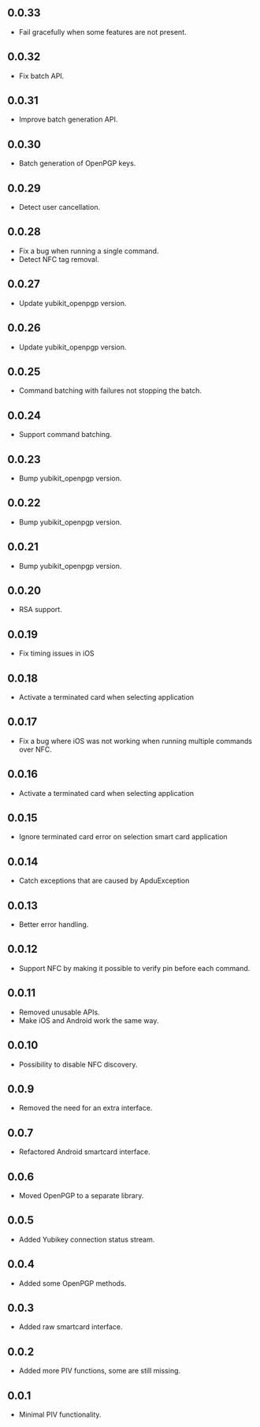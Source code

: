 ## 0.0.33

* Fail gracefully when some features are not present.

## 0.0.32

* Fix batch API.

## 0.0.31

* Improve batch generation API.

## 0.0.30

* Batch generation of OpenPGP keys.

## 0.0.29

* Detect user cancellation.

## 0.0.28

* Fix a bug when running a single command.
* Detect NFC tag removal.

## 0.0.27

* Update yubikit_openpgp version.

## 0.0.26

* Update yubikit_openpgp version.

## 0.0.25

* Command batching with failures not stopping the batch.

## 0.0.24

* Support command batching.

## 0.0.23

* Bump yubikit_openpgp version.

## 0.0.22

* Bump yubikit_openpgp version.

## 0.0.21

* Bump yubikit_openpgp version.

## 0.0.20

* RSA support.

## 0.0.19

* Fix timing issues in iOS

## 0.0.18

* Activate a terminated card when selecting application

## 0.0.17

* Fix a bug where iOS was not working when running multiple commands over NFC.

## 0.0.16

* Activate a terminated card when selecting application

## 0.0.15

* Ignore terminated card error on selection smart card application

## 0.0.14

* Catch exceptions that are caused by ApduException

## 0.0.13

* Better error handling.

## 0.0.12

* Support NFC by making it possible to verify pin before each command.

## 0.0.11

* Removed unusable APIs.
* Make iOS and Android work the same way.

## 0.0.10

* Possibility to disable NFC discovery.

## 0.0.9

* Removed the need for an extra interface.

## 0.0.7

* Refactored Android smartcard interface.

## 0.0.6

* Moved OpenPGP to a separate library.

## 0.0.5

* Added Yubikey connection status stream.

## 0.0.4

* Added some OpenPGP methods.

## 0.0.3

* Added raw smartcard interface.

## 0.0.2

* Added more PIV functions, some are still missing.

## 0.0.1

* Minimal PIV functionality.
